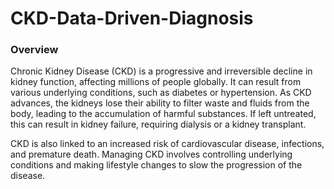 # CKD-Data-Driven-Diagnosis

### Overview
Chronic Kidney Disease (CKD) is a progressive and irreversible decline in kidney function, affecting millions of people globally. It can result from various underlying conditions, such as diabetes or hypertension. As CKD advances, the kidneys lose their ability to filter waste and fluids from the body, leading to the accumulation of harmful substances. If left untreated, this can result in kidney failure, requiring dialysis or a kidney transplant.

CKD is also linked to an increased risk of cardiovascular disease, infections, and premature death. Managing CKD involves controlling underlying conditions and making lifestyle changes to slow the progression of the disease.

